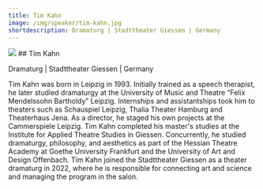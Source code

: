 ```yaml
---
title: Tim Kahn
image: /img/speaker/tim-kahn.jpg
shortdescription: Dramaturg | Stadttheater Giessen | Germany  
---
```

<img src="/img/speaker/tim-kahn.jpg">
## Tim Kahn

Dramaturg | Stadttheater Giessen | Germany  

Tim Kahn was born in Leipzig in 1993. Initially trained as a speech therapist, he later studied dramaturgy at the University of Music and Theatre “Felix Mendelssohn Bartholdy” Leipzig. Internships and assistantships took him to theaters such as Schauspiel Leipzig, Thalia Theater Hamburg and Theaterhaus Jena. As a director, he staged his own projects at the Cammerspiele Leipzig. Tim Kahn completed his master's studies at the Institute for Applied Theatre Studies in Giessen. Concurrently, he studied dramaturgy, philosophy, and aesthetics as part of the Hessian Theatre Academy at Goethe University Frankfurt and the University of Art and Design Offenbach. Tim Kahn joined the Stadttheater Giessen as a theater dramaturg in 2022, where he is responsible for connecting art and science and managing the program in the salon.
